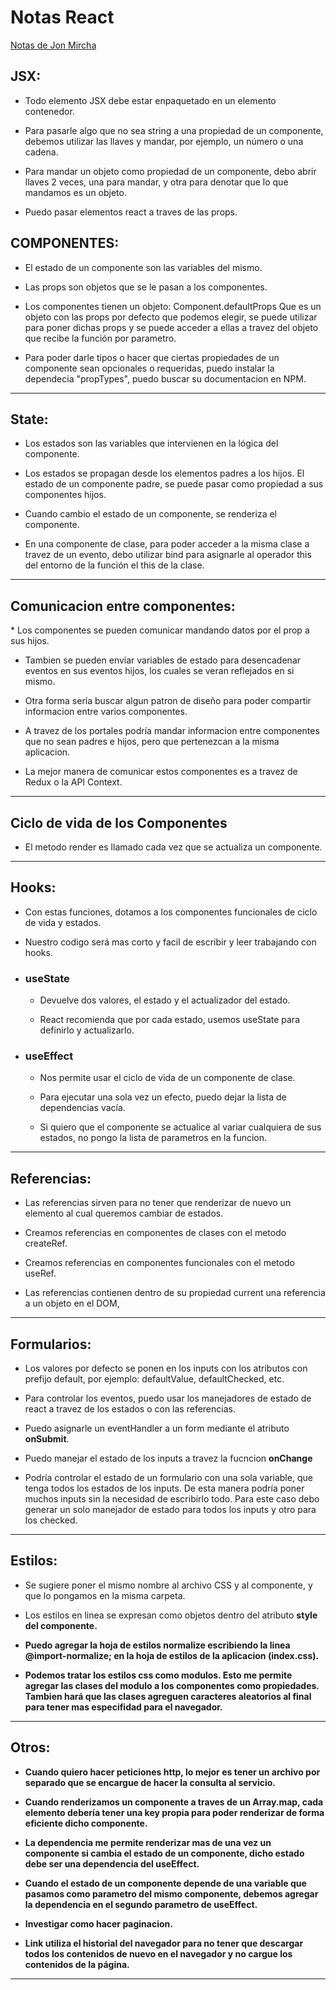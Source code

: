 <h1>Notas React</h1>
<a href="https://jonmircha.com/react">Notas de Jon Mircha</a>

<h2>JSX:</h2>

* Todo elemento JSX debe estar enpaquetado en un elemento contenedor.

* Para pasarle algo que no sea string a una propiedad de un componente, debemos utilizar las llaves y mandar, por ejemplo, un número o una cadena.

* Para mandar un objeto como propiedad de un componente, debo abrir llaves 2 veces, una para mandar, y otra para denotar que lo que mandamos es un objeto.

* Puedo pasar elementos react a traves de las props.

<h2>COMPONENTES:</h2>

* El estado de un componente son las variables del mismo.

* Las props son objetos que se le pasan a los componentes.

* Los componentes tienen un objeto: Component.defaultProps   Que es un objeto con las props por defecto que podemos elegir, se puede utilizar para poner dichas props y se puede acceder a ellas a travez del objeto que recibe la función por parametro.

* Para poder darle tipos o hacer que ciertas propiedades de un componente sean opcionales o requeridas, puedo instalar la dependecia "propTypes", puedo buscar su documentacion en NPM.

<hr>

<h2>State:</h2>

* Los estados son las variables que intervienen en la lógica del componente.

* Los estados se propagan desde los elementos padres a los hijos. El estado de un componente padre, se puede pasar como propiedad a sus componentes hijos.

* Cuando cambio el estado de un componente, se renderiza el componente. 

* En una componente de clase, para poder acceder a la misma clase a travez de un evento, debo utilizar bind para asignarle al operador this del entorno de la función el this de la clase. 

<hr>

<h2>Comunicacion entre componentes:</h2>
* Los componentes se pueden comunicar mandando datos por el prop a sus hijos.

* Tambien se pueden enviar variables de estado para desencadenar eventos en sus eventos hijos, los cuales se veran reflejados en si mismo.

* Otra forma sería buscar algun patron de diseño para poder compartir informacion entre varios componentes.

* A travez de los portales podría mandar informacion entre componentes que no sean padres e hijos, pero que pertenezcan a la misma aplicacion.

* La mejor manera de comunicar estos componentes es a travez de Redux o la API Context.

<hr>

<h2>Ciclo de vida de los Componentes</h2>

* El metodo render es llamado cada vez que se actualiza un componente.

<hr>

<h2>Hooks:</h2>

* Con estas funciones, dotamos a los componentes funcionales de ciclo de vida y estados.

* Nuestro codigo será mas corto y facil de escribir y leer trabajando con hooks.

* <h3>useState</h3>

  * Devuelve dos valores, el estado y el actualizador del estado.

  * React recomienda que por cada estado, usemos useState para definirlo y actualizarlo.

* <h3>useEffect</h3>
  
  * Nos permite usar el ciclo de vida de un componente de clase.

  * Para ejecutar una sola vez un efecto, puedo dejar la lista de dependencias vacía.

  * Si quiero que el componente se actualice al variar cualquiera de sus estados, no pongo la lista de parametros en la funcion.

<hr>

<h2>Referencias:</h2>

* Las referencias sirven para no tener que renderizar de nuevo un elemento al cual queremos cambiar de estados.

* Creamos referencias en componentes de clases con el metodo createRef.

* Creamos referencias en componentes funcionales con el metodo useRef.

* Las referencias contienen dentro de su propiedad current una referencia a un objeto en el DOM, 

<hr>

<h2>Formularios:</h2>

* Los valores por defecto se ponen en los inputs con los atributos con prefijo default, por ejemplo: defaultValue, defaultChecked, etc.

* Para controlar los eventos, puedo usar los manejadores de estado de react a travez de los estados o con las referencias.

* Puedo asignarle un eventHandler a un form mediante el atributo <b>onSubmit</b>.

* Puedo manejar el estado de los inputs a travez la fucncion <b>onChange</b>

* Podría controlar el estado de un formulario con una sola variable, que tenga todos los estados de los inputs. De esta manera podría poner muchos inputs sin la necesidad de escribirlo todo. Para este caso debo generar un solo manejador de estado para todos los inputs y otro para los checked.

<hr>

<h2>Estilos:</h2>

* Se sugiere poner el mismo nombre al archivo CSS y al componente, y que lo pongamos en la misma carpeta.

* Los estilos en linea se expresan como objetos dentro del atributo <b>style<b> del componente.

* Puedo agregar la hoja de estilos normalize escribiendo la linea <b>@import-normalize;</b> en la hoja de estilos de la aplicacion (index.css).

* Podemos tratar los estilos css como modulos. Esto me permite agregar las clases del modulo a los componentes como propiedades. Tambien hará que las clases agreguen caracteres aleatorios al final para tener mas especifidad para el navegador. 

<hr>

<h2>Otros:</h2>

* Cuando quiero hacer peticiones http, lo mejor es tener un archivo por separado que se encargue de hacer la consulta al servicio.

* Cuando renderizamos un componente a traves de un Array.map, cada elemento debería tener una key propia para poder renderizar de forma eficiente dicho componente.

* La dependencia me permite renderizar mas de una vez un componente si cambia el estado de un componente, dicho estado debe ser una dependencia del useEffect.

* Cuando el estado de un componente depende de una variable que pasamos como parametro del mismo componente, debemos agregar la dependencia en el segundo parametro de useEffect.

* Investigar como hacer paginacion.

* Link utiliza el historial del navegador para no tener que descargar todos los contenidos de nuevo en el navegador y no cargue los contenidos de la página.

<hr>